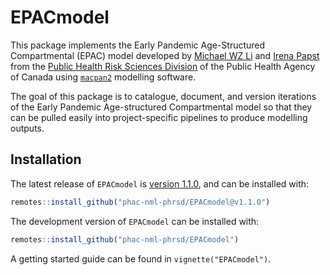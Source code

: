 
<!-- README.md is generated from README.Rmd. Please edit that file -->

# EPACmodel

<!-- badges: start -->
<!-- badges: end -->

This package implements the Early Pandemic Age-Structured Compartmental
(EPAC) model developed by [Michael WZ Li](https://github.com/wzmli) and
[Irena Papst](https://github.com/papsti) from the [Public Health Risk
Sciences Division](https://github.com/phac-nml-phrsd) of the Public
Health Agency of Canada using
[`macpan2`](https://github.com/canmod/macpan2) modelling software.

The goal of this package is to catalogue, document, and version
iterations of the Early Pandemic Age-structured Compartmental model so
that they can be pulled easily into project-specific pipelines to
produce modelling outputs.

## Installation

The latest release of `EPACmodel` is [version
1.1.0](https://github.com/phac-nml-phrsd/EPACmodel/releases/tag/v1.1.0),
and can be installed with:

``` r
remotes::install_github("phac-nml-phrsd/EPACmodel@v1.1.0")
```

The development version of `EPACmodel` can be installed with:

``` r
remotes::install_github("phac-nml-phrsd/EPACmodel")
```

A getting started guide can be found in `vignette("EPACmodel")`.
